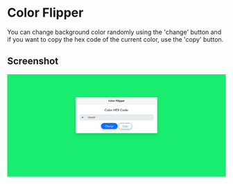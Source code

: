 # Color Flipper

You can change background color randomly using the 'change' button and if you want to copy the hex code of the current color, use the 'copy' button.

## Screenshot

![color-flipper-screentshot](https://github.com/sametkoyuncu/fullstack-project-group/blob/master/color-flipper/screenshot.png?raw=true)
